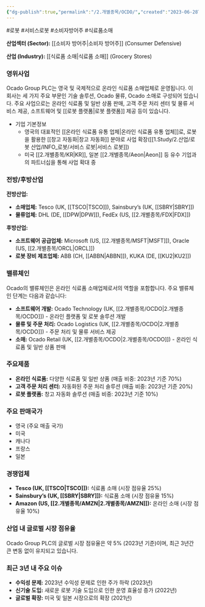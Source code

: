 ```yaml
---
{"dg-publish":true,"permalink":"/2.개별종목/OCDO/","created":"2023-06-28T12:17:42.156+09:00","updated":"2025-07-29T21:37:05.011+09:00"}
---
```


#로봇 #서비스로봇 #소비자방어주 #식료품소매


**산업섹터 (Sector):** [[소비자 방어주\|소비자 방어주]] (Consumer Defensive)  

**산업 (Industry):** [[식료품 소매\|식료품 소매]] (Grocery Stores)

### 영위사업

Ocado Group PLC는 영국 및 국제적으로 온라인 식료품 소매업체로 운영됩니다. 이 회사는 세 가지 주요 부문인 기술 솔루션, Ocado 물류, Ocado 소매로 구성되어 있습니다. 주요 사업으로는 온라인 식료품 및 일반 상품 판매, 고객 주문 처리 센터 및 물류 서비스 제공, 소프트웨어 및 [[로봇 플랫폼\|로봇 플랫폼]] 제공 등이 있습니다.

- 기업 기본정보
	- 영국의 대표적인 [[온라인 식료품 유통 업체\|온라인 식료품 유통 업체]]로, 로봇을 활용한 [[창고 자동화\|창고 자동화]] 분야로 사업 확장([[1.Study/2.산업/로봇 산업/INFO_로봇/서비스 로봇\|서비스 로봇]])
	- 미국 [[2.개별종목/KR\|KR]], 일본 [[2.개별종목/Aeon\|Aeon]] 등 유수 기업과의 파트너십을 통해 사업 확대 중

### 전방/후방산업

**전방산업:**

- **소매업체:** Tesco (UK, [[TSCO\|TSCO]]), Sainsbury’s (UK, [[SBRY\|SBRY]])
- **물류업체:** DHL (DE, [[DPW\|DPW]]), FedEx (US, [[2.개별종목/FDX\|FDX]])

**후방산업:**

- **소프트웨어 공급업체:** Microsoft (US, [[2.개별종목/MSFT\|MSFT]]), Oracle (US, [[2.개별종목/ORCL\|ORCL]])
- **로봇 장비 제조업체:** ABB (CH, [[ABBN\|ABBN]]), KUKA (DE, [[KU2\|KU2]])

### 밸류체인

Ocado의 밸류체인은 온라인 식료품 소매업체로서의 역할을 포함합니다. 주요 밸류체인 단계는 다음과 같습니다:

- **소프트웨어 개발:** Ocado Technology (UK, [[2.개별종목/OCDO\|2.개별종목/OCDO]]) - 온라인 플랫폼 및 로봇 솔루션 개발
- **물류 및 주문 처리:** Ocado Logistics (UK, [[2.개별종목/OCDO\|2.개별종목/OCDO]]) - 주문 처리 및 물류 서비스 제공
- **소매:** Ocado Retail (UK, [[2.개별종목/OCDO\|2.개별종목/OCDO]]) - 온라인 식료품 및 일반 상품 판매

### 주요제품

- **온라인 식료품:** 다양한 식료품 및 일반 상품 (매출 비중: 2023년 기준 70%)
- **고객 주문 처리 센터:** 자동화된 주문 처리 솔루션 (매출 비중: 2023년 기준 20%)
- **로봇 플랫폼:** 창고 자동화 솔루션 (매출 비중: 2023년 기준 10%)

### 주요 판매국가

- 영국 (주요 매출 국가)
- 미국
- 캐나다
- 프랑스
- 일본

### 경쟁업체

- **Tesco (UK, [[TSCO\|TSCO]]):** 식료품 소매 (시장 점유율 25%)
- **Sainsbury’s (UK, [[SBRY\|SBRY]]):** 식료품 소매 (시장 점유율 15%)
- **Amazon (US, [[2.개별종목/AMZN\|2.개별종목/AMZN]]):** 온라인 소매 (시장 점유율 10%)

### 산업 내 글로벌 시장 점유율

Ocado Group PLC의 글로벌 시장 점유율은 약 5% (2023년 기준)이며, 최근 3년간 큰 변동 없이 유지되고 있습니다.

### 최근 3년 내 주요 이슈

- **수익성 문제:** 2023년 수익성 문제로 인한 주가 하락 (2023년)
- **신기술 도입:** 새로운 로봇 기술 도입으로 인한 운영 효율성 증가 (2022년)
- **글로벌 확장:** 미국 및 일본 시장으로의 확장 (2021년)